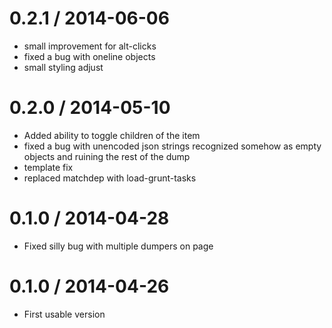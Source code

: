 
0.2.1 / 2014-06-06
==================

 * small improvement for alt-clicks
 * fixed a bug with oneline objects
 * small styling adjust

0.2.0 / 2014-05-10
==================

 * Added ability to toggle children of the item
 * fixed a bug with unencoded json strings recognized somehow as empty objects and ruining the rest of the dump
 * template fix
 * replaced matchdep with load-grunt-tasks

0.1.0 / 2014-04-28
==================

 * Fixed silly bug with multiple dumpers on page

0.1.0 / 2014-04-26
==================

 * First usable version
